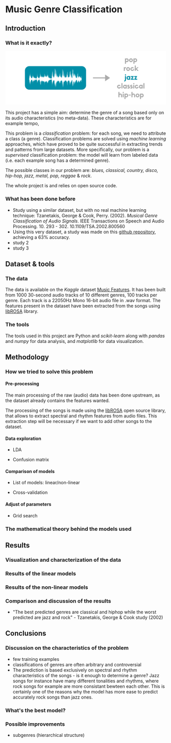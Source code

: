 # Music Genre Classification

## Introduction

### What is it exactly?

![](img/intro.png)

This project has a simple aim: determine the genre of a song based only on its audio characteristics (no meta-data). These characteristics are for example tempo, 

This problem is a *classification* problem: for each song, we need to attribute a class (a genre). Classification problems are solved using *machine learning* approaches, which have proved to be quite successful in extracting trends and patterns from large datasets. More specifically, our problem is a *supervised* classification problem: the model will learn from labeled data (i.e. each example song has a determined genre).

The possible classes in our problem are: *blues, classical, country, disco, hip-hop, jazz, metal, pop, reggae* & *rock*.

The whole project is and relies on open source code.

### What has been done before

- Study using a similar dataset, but with no real machine learning technique: Tzanetakis, George & Cook, Perry. (2002). *Musical Genre Classification of Audio Signals*. IEEE Transactions on Speech and Audio Processing. 10. 293 - 302. 10.1109/TSA.2002.800560
- Using this very dataset, a study was made on this [github repository](https://github.com/Insiyaa/Music-Tagging), achieving a 63% accuracy.
- study 2
- study 3

## Dataset & tools

### The data

The data is available on the *Kaggle* dataset [Music Features](https://www.kaggle.com/insiyeah/musicfeatures). It has been built from 1000 30-second audio tracks of 10 different genres, 100 tracks per genre. Each track is a 22050Hz Mono 16-bit audio file in .wav format. The features present in the dataset have been extracted from the songs using [libROSA](https://librosa.github.io/librosa/) library.

### The tools

The tools used in this project are Python and *scikit-learn* along with *pandas* and *numpy* for data analysis, and *matplotlib* for data visualization. 

## Methodology

### How we tried to solve this problem

#### Pre-processing

The main processing of the raw (audio) data has been done upstream, as the dataset already contains the features wanted. 

The processing of the songs is made using the [libROSA](https://librosa.github.io/librosa/) open source library, that allows to extract spectral and rhythm features from audio files. This extraction step will be necessary if we want to add other songs to the dataset.

#### Data exploration

- LDA

  

- Confusion matrix

  

#### Comparison of models

- List of models: linear/non-linear

  

- Cross-validation

  

#### Adjust of parameters

- Grid search

### The mathematical theory behind the models used



## Results

### Visualization and characterization of the data



### Results of the linear models



### Results of the non-linear models



### Comparison and discussion of the results

- "The best predicted genres are classical and hiphop while the worst predicted are jazz and rock" - Tzanetakis, George & Cook study (2002)

## Conclusions

### Discussion on the characteristics of the problem

- few training examples
- classifications of genres are often arbitrary and controversial
- The prediction is based exclusively on spectral and rhythm characteristics of the songs - is it enough to determine a genre? Jazz songs for instance have many different tonalities and rhythms, where rock songs for example are more consistant bewteen each other. This is certainly one of the reasons why the model has more ease to predict accurately rock songs than jazz ones.

### What's the best model?



### Possible improvements

- subgenres (hierarchical structure)